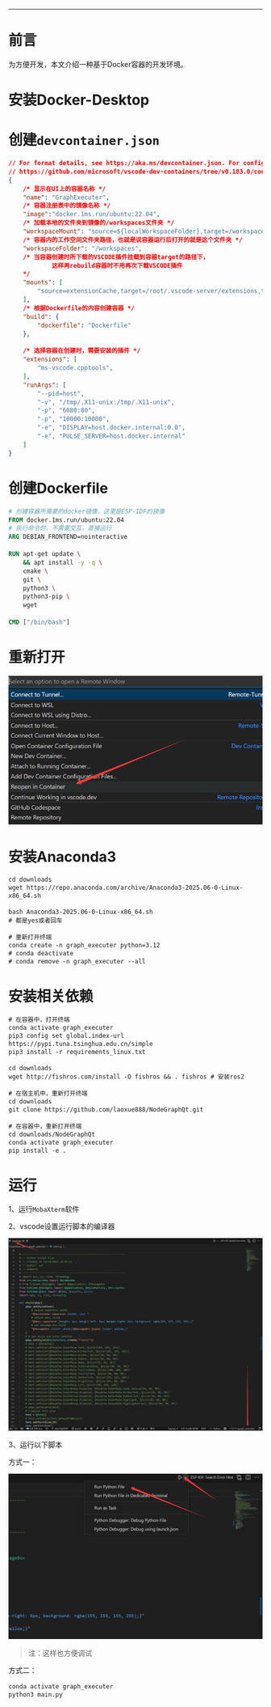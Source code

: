 
---

# 前言

为方便开发，本文介绍一种基于Docker容器的开发环境。

# 安装Docker-Desktop

# 创建`devcontainer.json`

```json
// For format details, see https://aka.ms/devcontainer.json. For config options, see the README at:
// https://github.com/microsoft/vscode-dev-containers/tree/v0.183.0/containers/ubuntu
{
    /* 显示在UI上的容器名称 */
    "name": "GraphExecuter",
    /* 容器注册表中的镜像名称 */
    "image":"docker.1ms.run/ubuntu:22.04",
    /* 加载本地的文件夹到镜像的/workspaces文件夹 */
    "workspaceMount": "source=${localWorkspaceFolder},target=/workspaces,type=bind",
    /* 容器内的工作空间文件夹路径，也就是说容器运行后打开的就是这个文件夹 */
    "workspaceFolder": "/workspaces",
    /* 当容器创建时所下载的VSCODE插件挂载到容器target的路径下，
            这样再rebuild容器时不用再次下载VSCODE插件
    */
    "mounts": [
        "source=extensionCache,target=/root/.vscode-server/extensions,type=volume",
    ],
    /* 根据Dockerfile的内容创建容器 */
    "build": {
        "dockerfile": "Dockerfile"
    },

    /* 选择容器在创建时，需要安装的插件 */
    "extensions": [
        "ms-vscode.cpptools",
    ],
    "runArgs": [
        "--pid=host",
        "-v", "/tmp/.X11-unix:/tmp/.X11-unix",
        "-p", "6080:80",
        "-p", "10000:10000",
        "-e", "DISPLAY=host.docker.internal:0.0",
        "-e", "PULSE_SERVER=host.docker.internal"
    ]
}

```

# 创建Dockerfile

```Dockerfile
# 创建容器所需要的docker镜像，这里是ESP-IDF的镜像
FROM docker.1ms.run/ubuntu:22.04
# 执行命令时，不需要交互，直接运行
ARG DEBIAN_FRONTEND=nointeractive

RUN apt-get update \
    && apt install -y -q \
    cmake \
    git \
    python3 \
    python3-pip \
    wget

CMD ["/bin/bash"]
```

# 重新打开

![alt text](images/image.png)

# 安装Anaconda3

```shell
cd downloads
wget https://repo.anaconda.com/archive/Anaconda3-2025.06-0-Linux-x86_64.sh

bash Anaconda3-2025.06-0-Linux-x86_64.sh 
# 都是yes或者回车

# 重新打开终端
conda create -n graph_executer python=3.12
# conda deactivate
# conda remove -n graph_executer --all
```

# 安装相关依赖

```shell
# 在容器中，打开终端
conda activate graph_executer
pip3 config set global.index-url https://pypi.tuna.tsinghua.edu.cn/simple
pip3 install -r requirements_linux.txt

cd downloads
wget http://fishros.com/install -O fishros && . fishros # 安装ros2

# 在宿主机中，重新打开终端
cd downloads
git clone https://github.com/laoxue888/NodeGraphQt.git

# 在容器中，重新打开终端
cd downloads/NodeGraphQt
conda activate graph_executer
pip install -e .
```

# 运行

1、运行`MobaXterm`软件


2、vscode设置运行脚本的编译器

![alt text](images/image-1.png)

3、运行以下脚本

方式一：

![alt text](images/image-2.png)

> 注：这样也方便调试

方式二：
```shell
conda activate graph_executer
python3 main.py
```